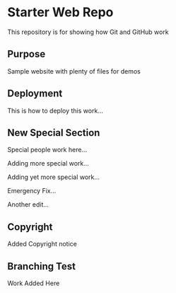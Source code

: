 # Starter Web Repo

This repository is for showing how Git and GitHub work

## Purpose

Sample website with plenty of files for demos

## Deployment

This is how to deploy this work...

## New Special Section

Special people work here...

Adding more special work...

Adding yet more special work...

Emergency Fix...

Another edit...

## Copyright

Added Copyright notice

## Branching Test

Work Added Here